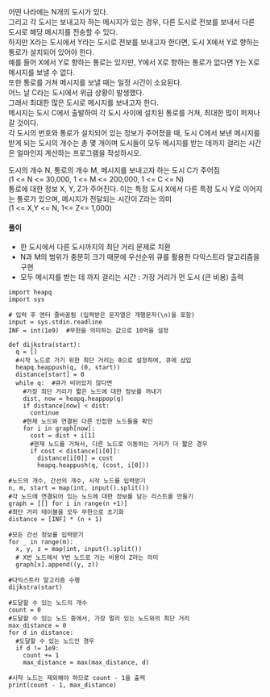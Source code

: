 어떤 나라에는 N개의 도시가 있다.   
그리고 각 도시는 보내고자 하는 메시지가 있는 경우, 다른 도시로 전보를 보내서 다른 도시로 해당 메시지를 전송할 수 있다.   
하지만 X라는 도시에서 Y라는 도시로 전보를 보내고자 한다면, 도시 X에서 Y로 향하는 통로가 설치되어 있어야 한다.   
예를 들어 X에서 Y로 향하는 통로는 있지만, Y에서 X로 향하는 통로가 없다면 Y는 X로 메시지를 보낼 수 없다.   
또한 통로를 거쳐 메시지를 보낼 때는 일정 시간이 소요된다.   
어느 날 C라는 도시에서 위급 상황이 발생했다.   
그래서 최대한 많은 도시로 메시지를 보내고자 한다.   
메시지는 도시 C에서 출발하여 각 도시 사이에 설치된 통로를 거쳐, 최대한 많이 퍼져나갈 것이다.   
각 도시의 번호와 통로가 설치되어 있는 정보가 주어졌을 때, 도시 C에서 보낸 메시지를 받게 되는 도시의 개수는 총 몇 개이며 도시들이 모두 메시지를 받는 데까지 걸리는 시간은 얼마인지 계산하는 프로그램을 작성하시오.   
   
도시의 개수 N, 통로의 개수 M, 메시지를 보내고자 하는 도시 C가 주어짐   
(1 <= N <= 30,000, 1 <= M <= 200,000, 1 <= C <= N)   
통로에 대한 정보 X, Y, Z가 주어진다. 이는 특정 도시 X에서 다른 특정 도시 Y로 이어지는 통로가 있으며, 메시지가 전달되는 시간이 Z라는 의미   
(1 <= X,Y <= N, 1<= Z<= 1,000)   
   
#### 풀이   
   
- 한 도시에서 다른 도시까지의 최단 거리 문제로 치환
- N과 M의 범위가 충분히 크기 때문에 우선순위 큐를 활용한 다익스트라 알고리즘을 구현
- 모두 메시지를 받는 데 까지 걸리는 시간 : 가장 거리가 먼 도시 (큰 비용) 출력
   
   
<pre><code>import heapq
import sys

# 입력 후 엔터 줄바꿈됨 (입력받은 문자열은 개행문자(\n)을 포함)
input = sys.stdin.readline
INF = int(1e9)  #무한을 의미하는 값으로 10억을 설정

def dijkstra(start):
  q = []
  #시작 노드로 가기 위한 최단 거리는 0으로 설정하여, 큐에 삽입
  heapq.heappush(q, (0, start))
  distance[start] = 0
  while q:  #큐가 비어있지 않다면
    #가장 최단 거리가 짧은 노드에 대한 정보를 꺼내기
    dist, now = heapq.heappop(q)
    if distance[now] < dist:
      continue
    #현재 노드와 연결된 다른 인접한 노드들을 확인
    for i in graph[now]:
      cost = dist + i[1]
      #현재 노드를 거쳐서, 다른 노드로 이동하는 거리가 더 짧은 경우
      if cost < distance[i[0]]:
        distance[i[0]] = cost
        heapq.heappush(q, (cost, i[0]))

#노드의 개수, 간선의 개수, 시작 노드를 입력받기
n, m, start = map(int, input().split())
#각 노드에 연결되어 있는 노드에 대한 정보를 담는 리스트를 만들기
graph = [[] for i in range(n +1)]
#최단 거리 테이블을 모두 무한으로 초기화
distance = [INF] * (n + 1)

#모든 간선 정보를 입력받기
for _ in range(m):
  x, y, z = map(int, input().split())
  # X번 노드에서 Y번 노드로 가는 비용이 Z라는 의미
  graph[x].append((y, z))

#다익스트라 알고리즘 수행
dijkstra(start)

#도달할 수 있는 노드의 개수
count = 0
#도달할 수 있는 노드 중에서, 가장 멀리 있는 노드와의 최단 거리
max_distance = 0
for d in distance:
  #도달할 수 있는 노드인 경우
  if d != 1e9:
    count += 1
    max_distance = max(max_distance, d)

#시작 노드는 제외해야 하므로 count - 1을 출력
print(count - 1, max_distance)</code></pre>
   
